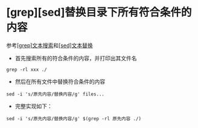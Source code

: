 
# [grep][sed]替换目录下所有符合条件的内容

参考[[grep]文本搜索](./grep-文本搜索.md)和[[sed]文本替换](./sed-文本替换.md)

* 首先搜索所有的符合条件的内容，并打印出其文件名

```
grep -rl xxx ./
```

* 然后在所有文件中替换符合条件的内容

```
sed -i 's/原先内容/替换内容/g' files...
```

* 完整实现如下：

```
sed -i 's/原先内容/替换内容/g' $(grep -rl 原先内容 ./)
```